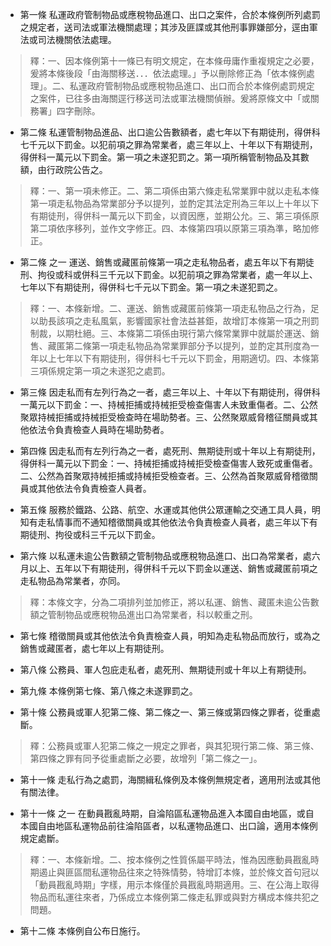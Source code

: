 * 第一條 私運政府管制物品或應稅物品進口、出口之案件，合於本條例所列處罰之規定者，送司法或軍法機關處理；其涉及匪諜或其他刑事罪嫌部分，逕由軍法或司法機關依法處理。

> 釋：一、因本條例第十一條已有明文規定，在本條毋庸作重複規定之必要，爰將本條後段「由海關移送．．．依法處理。」予以刪除修正為「依本條例處理」。二、私運政府管制物品或應稅物品進口、出口而合於本條例處罰規定之案件，已往多由海關逕行移送司法或軍法機關偵辦。爰將原條文中「或關務署」四字刪除。

* 第二條 私運管制物品進品、出口逾公告數額者，處七年以下有期徒刑，得併科七千元以下罰金。以犯前項之罪為常業者，處三年以上、十年以下有期徒刑，得併科一萬元以下罰金。第一項之未遂犯罰之。第一項所稱管制物品及其數額，由行政院公告之。

> 釋：一、第一項未修正。二、第二項係由第六條走私常業罪中就以走私本條第一項走私物品為常業部分予以提列，並酌定其法定刑為三年以上十年以下有期徒刑，得併科一萬元以下罰金，以資因應，並期公允。三、第三項係原第二項依序移列，並作文字修正。四、本條第四項以原第三項為準，略加修正。

* 第二條 之一 運送、銷售或藏匿前條第一項之走私物品者，處五年以下有期徒刑、拘役或科或併科三千元以下罰金。以犯前項之罪為常業者，處一年以上、七年以下有期徒刑，得併科七千元以下罰金。第一項之未遂犯罰之。

> 釋：一、本條新增。二、運送、銷售或藏匿前條第一項走私物品之行為，足以助長該項之走私風氣，影響國家社會法益甚鉅，故增訂本條第一項之刑罰制裁，以期杜絕。三、本條第二項係由現行第六條常業罪中就屬於運送、銷售、藏匿第二條第一項走私物品為常業罪部分予以提列，並酌定其刑度為一年以上七年以下有期徒刑，得併科七千元以下罰金，用期適切。四、本條第三項係規定第一項之未遂犯之處罰。

* 第三條 因走私而有左列行為之一者，處三年以上、十年以下有期徒刑，得併科一萬元以下罰金：一、持械拒捕或持械拒受檢查傷害人未致重傷者。二、公然聚眾持械拒捕或持械拒受檢查時在場助勢者。三、公然聚眾威脅稽征關員或其他依法令負責檢查人員時在場助勢者。

* 第四條 因走私而有左列行為之一者，處死刑、無期徒刑或十年以上有期徒刑，得併科一萬元以下罰金：一、持械拒捕或持械拒受檢查傷害人致死或重傷者。二、公然為首聚眾持械拒捕或持械拒受檢查者。三、公然為首聚眾威脅稽徵關員或其他依法令負責檢查人員者。

* 第五條 服務於鐵路、公路、航空、水運或其他供公眾運輸之交通工具人員，明知有走私情事而不通知稽徵關員或其他依法令負責檢查人員者，處三年以下有期徒刑、拘役或科三千元以下罰金。

* 第六條 以私運未逾公告數額之管制物品或應稅物品進口、出口為常業者，處六月以上、五年以下有期徒刑，得併科千元以下罰金以運送、銷售或藏匿前項之走私物品為常業者，亦同。

> 釋：本條文字，分為二項排列並加修正，將以私運、銷售、藏匿未逾公告數額之管制物品或應稅物品進出口為常業者，科以較重之刑。

* 第七條 稽徵關員或其他依法令負責檢查人員，明知為走私物品而放行，或為之銷售或藏匿者，處七年以上有期徒刑。

* 第八條 公務員、軍人包庇走私者，處死刑、無期徒刑或十年以上有期徒刑。

* 第九條 本條例第七條、第八條之未遂罪罰之。

* 第十條 公務員或軍人犯第二條、第二條之一、第三條或第四條之罪者，從重處斷。

> 釋：公務員或軍人犯第二條之一規定之罪者，與其犯現行第二條、第三條、第四條之罪有同予從重處斷之必要，故增列「第二條之一」。

* 第十一條 走私行為之處罰，海關緝私條例及本條例無規定者，適用刑法或其他有關法律。

* 第十一條 之一 在動員戡亂時期，自淪陷區私運物品進入本國自由地區，或自本國自由地區私運物品前往淪陷區者，以私運物品進口、出口論，適用本條例規定處斷。

> 釋：一、本條新增。二、按本條例之性質係屬平時法，惟為因應動員戡亂時期遏止與匪區間私運物品往來之特殊情勢，特增訂本條，並於條文首句冠以「動員戡亂時期」字樣，用示本條僅於員戡亂時期適用。三、在公海上取得物品而私運往來者，乃係成立本條例第二條走私罪或與對方構成本條共犯之問題。

* 第十二條 本條例自公布日施行。

